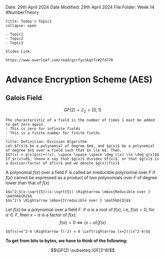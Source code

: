 Date: 29th April 2024
Date Modified: 29th April 2024
File Folder: Week 14
#NumberTheory

```ad-abstract
title: Today's Topics
collapse: open

- Topic1
- Topic2
- Topic3

```

```ad-important
Slides Link:

https://www.overleaf.com/read/gzrfycnkqtfc#2fd770
```

# Advance Encryption Scheme (AES)

$$\newcommand{\GF}{\mbox{GF}}$$
## Galois Field

$$\mbox{GF}(2) = \mathbb{Z}_2 = \{0, 1\}$$

```ad-note
The characteristic of a field is the number of times 1 must be added to get zero again.
- This is zero for infinite fields
- This is a finite number for finite fields
```

```ad-summary
title: Definition: Division Algorithm
Let $f(x)$ be a polynomial of degree $m$, and $g(x)$ be a polynomial of degree $n$ over a field such that $n \le m$. Then,
$$f(x) = g(x)q(x)+r(x), \space \space \space \deg r(x) \le \deg g(x)$$
If $r(x)=0$, thenw e say that $g(x)$ divides $f(x)$, or that $g(x)$ is a divisor/factor of $f(x)$ and we denote $g(x)|f(x)$
```

A polynomial $f(x)$ over a field $F$ is called an irreducible polynomial over $F$ if $f(x)$ cannot be expressed as a product of two polynomials over $F$ of degree lower than that of $f(x)$

```ad-example
$$x^2-5(x-\sqrt{5})(x-\sqrt{5}) \Rightarrow \mbox{Reducible over } \mathbb{R}$$
$$x^2-5 \Rightarrow \mbox{Irreducible over } \mathbb{Q}$$
```

Let $f(x)$ be a polynomial over a field $F$. if $\alpha$ is a root of $f(x)$, i.e, $f(\alpha) = 0$, for $\alpha \in F$, then $x - \alpha$ is a factor of $f(x)$:
$$f(\alpha) = 0 \Leftrightarrow (x - \alpha) | f(x)$$

```ad-example
$$f(x)=x^2-4 \Rightarrow f(-2) = 0 \Leftrightarrow (x+2)|(x^2-4)$$
```

**To get from bits to bytes, we have to think of the following:**

$$\GF(2) \subseteq \GF(2^8)$$




